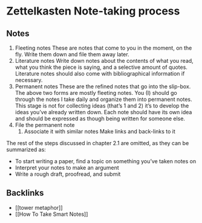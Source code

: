 # Zettelkasten Note-taking process



## Notes

1.  Fleeting notes These are notes that come to you in the moment, on the fly. Write them down and file them away later.
2.  Literature notes Write down notes about the contents of what you read, what you think the piece is saying, and a selective amount of quotes. Literature notes should also come with bibliographical information if necessary.
3.  Permanent notes These are the refined notes that go into the slip-box. The above two forms are mostly fleeting notes. You (I) should go through the notes I take daily and organize them into permanent notes. This stage is not for collecting ideas (that&rsquo;s 1 and 2) it&rsquo;s to develop the ideas you&rsquo;ve already written down. Each note should have its own idea and should be expressed as though being written for someone else.
4.  File the permanent note
    1.  Associate it with similar notes Make links and back-links to it

The rest of the steps discussed in chapter 2.1 are omitted, as they can be summarized as:

-   To start writing a paper, find a topic on something you&rsquo;ve taken notes on
-   Interpret your notes to make an argument
-   Write a rough draft, proofread, and submit


## Backlinks

-   [[tower metaphor]]
-   [[How To Take Smart Notes]]
